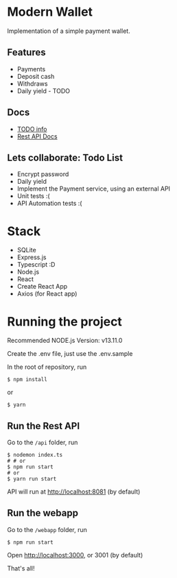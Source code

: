# Modern Wallet

Implementation of a simple payment wallet.

## Features
- Payments
- Deposit cash
- Withdraws
- Daily yield - TODO

## Docs
- [TODO info](TODO.md)
- [Rest API Docs](api.md)

## Lets collaborate: Todo List
- Encrypt password
- Daily yield
- Implement the Payment service, using an external API
- Unit tests :(
- API Automation tests :(


# Stack
- SQLite
- Express.js
- Typescript :D
- Node.js
- React
- Create React App
- Axios (for React app)

# Running the project
Recommended NODE.js Version: v13.11.0


Create the .env file, just use the .env.sample

In the root of repository, run
```
$ npm install
```
or 
```
$ yarn
```


## Run the Rest API
Go to the `/api` folder, run
```
$ nodemon index.ts
# # or
$ npm run start
# or 
$ yarn run start
```

API will run at [http://localhost:8081](http://localhost:8081) (by default)

## Run the webapp
Go to the `/webapp` folder, run
```
$ npm run start
```

Open [http://localhost:3000](http://localhost:3000), or 3001 (by default)

That's all!
